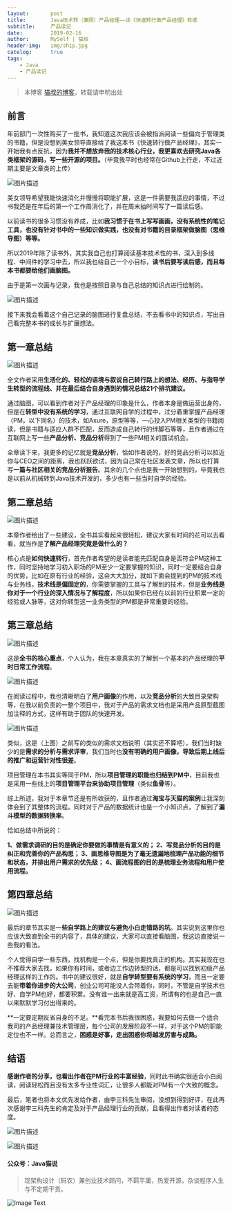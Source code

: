 ```yaml
---
layout:       post
title:        Java技术转（兼顾）产品经理——读《快速转行做产品经理》有感
subtitle:     产品读记
date:         2019-02-16
author:       MySelf | 猫叔
header-img:   img/ship.jpg
catelog:      true
tags:
    - Java
    - 产品读记
---
```


> 本博客 [猫叔的博客](https://unclecatmyself.github.io/)，转载请申明出处

## 前言

年前部门一次性购买了一批书，我知道这次我应该会被指派阅读一些偏向于管理类的书籍，但是没想到美女领导直接给了我这本书《快速转行做产品经理》，其实一开始我有点反抗，因为**我并不想放弃我的技术核心行业，我更喜欢去研究Java各类框架的源码，写一些开源的项目。**（毕竟我平时也经常在Github上行走，不过近期主要是文章类的上传）

![图片描述](//img.mukewang.com/5c6700e20001435c09840794.png)

美女领导希望我能快速消化并慢慢将职能扩展，这是一件需要我适应的事情，不过书我还是在年后的第一个工作周消化了，并在周末抽时间写了一篇读后感。

以前读书的很多习惯没有养成，比如**我习惯于在书上写写画画，没有系统性的笔记工具，也没有针对书中的一些知识做实践，也没有对书籍的目录框架做脑图（思维导图）等等。**

所以2019年除了读书外，其实我自己也打算阅读基本技术性的书，深入到多线程、中间件的学习中去，所以我也给自己一个小目标，**读书后要写读后感，而且每本书都要给他们画脑图。**

由于是第一次画与记录，我也是按照目录与自己总结的知识点进行绘制的。

![图片描述](//img.mukewang.com/5c6700fe0001998229281237.png)

接下来我会看着这个自己记录的脑图进行复盘总结，不去看书中的知识点，写出自己看完整本书的成长与扩展想法。

## 第一章总结

![图片描述](//img.mukewang.com/5c67010c0001e02315870364.png)

全文作者采用**生活化的、轻松的语境与叙说自己转行路上的想法、经历、与指导学生转型的流程线、并在最后结合自身遇到的情况总结21个排坑建议。**

通过脑图，可以看到作者对于产品经理的印象是什么，作者本身是做运营出身的，但是在**转型中没有系统的学习**，通过互联网自学的过程中，过分着重掌握产品经理（PM，以下同名）的技术，如Axure，原型等等，一心投入PM相关类型的书籍阅读，但是书籍与适应人群不匹配，反而造成自己转行的绊脚石等等，且作者通过在互联网上写一些**产品分析、竞品分析**得到了一些PM相关的面试机会。

全章读下来，我更多的记忆就是**竞品分析**，恰如作者说的，好的竞品分析可以拉近你与CEO之间的距离，我也跃跃欲试，因为自己常在社区发表文章，所以也打算写**一篇与社区相关的竞品分析报告**。其余的几个点也是我一开始想到的，毕竟我也是以前从机械转到Java技术开发的，多少也有一些当时自学的经验。

## 第二章总结

![图片描述](//img.mukewang.com/5c6701460001342718490777.png)

本章作者给出了一些建议，全书其实看起来很轻松，建议大家有时间的花可以去看看，就当作是**了解产品经理究竟是做什么的？**

核心点是**如何快速转行**，首先作者希望的是读者能先匹配自身是否符合PM这种工作，同时坚持地学习初入职场的PM至少一定要掌握的知识，同时一定要结合自身的优势，比如在原有行业的经验，这会大大加分，就如下面会提到的PM的技术线与业务线，**技术线是偏固定的**，你需要掌握的工具与了解到的技术，但是**业务线是你对于一个行业的深入情况与了解程度**，所以如果你已经在以前的行业积累一定的经验或人脉等，这对你转型这一业务类型的PM都是非常重要的经验。

## 第三章总结

![图片描述](//img.mukewang.com/5c670168000156a307850759.png)

这是**全书的核心重点**，个人认为，我在本章真实的了解到一个基本的产品经理的**平时日常工作流程**。

![图片描述](//img.mukewang.com/5c67017f0001f9fa13520455.png)

在阅读过程中，我也清晰明白了**用户画像**的作用，以及**竞品分析**的大致目录架构等，在我以前负责的一整个项目中，我对于产品的需求文档也是采用产品原型截图加注释的方式，这样有助于团队的快速开发。

![图片描述](//img.mukewang.com/5c6701950001194506270636.png)

类似，这是（上图）之前写的类似的需求文档说明（其实还不算吧），我们当时缺少的是**需求的分析与需求评审**，我们当时也**没有明确的用户画像，导致后期上线后的推广和运营针对性很差**。

项目管理在本书其实等同于PM，所以**项目管理的职能也归结到PM中**，目前我也是采用一些线上的**项目管理平台来协助项目管理**（类似**鱼骨**等）。

综上所述，我对于本章节还是有所收获的，且作者通过**淘宝与天猫的案例**让我深刻体会到了其整体的流程。同时对于产品的数据统计也是一个小知识点，了解到了**漏斗模型的数据转换率**。

恰如总结中所说的：

**1、做需求调研的目的是确定你要做的事情是有意义的；
2、写竞品分析的目的是纠正和完善你的产品构思；
3、画思维导图是为了毫无遗漏地梳理产品功能的细节和状态，并排出用户需求的优先级；
4、画流程图的目的是梳理业务流程和用户使用流程。**

## 第四章总结

![图片描述](//img.mukewang.com/5c6701eb0001650c09110761.png)

最后的章节其实是一**些自学路上的建议与避免小白走错路的坑**。其实说到这里你也应该大致直到全书的内容了，具体的建议，大家可以直接看脑图，我这边直接说一些我的看法。

个人觉得自学一些东西，找机构是一个点，但是你要找真正的机构。其实我现在也不推荐大家去找，如果你有时间，或者边工作边转型的话，都是可以找到初级产品经理这样的工作的。书中的建议很好，就是**自学转型要有系统的学习**，而且一定要去能**带着你进步的大公司**，创业公司可能没人会带着你，同时，不管是自学技术也好、自学PM也好，都要积累。没有谁一出来就是高工资，所谓有的也是自己一直以来默默学习付出得来的。

**一定要定期反省自身的不足。**看完本书后我很困惑，我要如何去做一个适合我司的产品经理兼技术管理层，每个公司的发展阶段不一样，对于这个PM的职能定位也不一样。总而言之，**困惑是好事，走出困惑你将越发厉害与成熟。**


## 结语

**感谢作者的分享，也看出作者在PM行业的丰富经验**，同时此书确实很适合小白阅读，阅读轻松而且没有太多专业性词汇，让很多人都能对PM有一个大致的概念。

最后，笔者也将本文优先发给作者，由李三科先生审阅，没想到得到好评，在此再次感谢李三科先生的肯定及对于产品经理行业的贡献，且看得出作者对读者的态度。

![图片描述](//img.mukewang.com/5c67024b0001886707600119.png)

![图片描述](//img.mukewang.com/5c6702520001b21506010182.png)

#### 公众号：Java猫说

> 现架构设计（码农）兼创业技术顾问，不羁平庸，热爱开源，杂谈程序人生与不定期干货。

![Image Text](https://user-gold-cdn.xitu.io/2018/12/28/167f41f1a5729856?w=344&h=344&f=jpeg&s=8231)